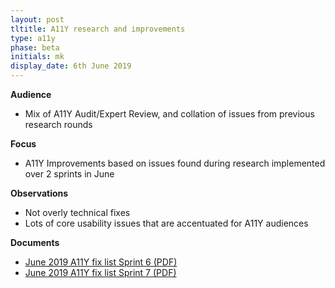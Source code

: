 ```yaml
---
layout: post
tltitle: A11Y research and improvements
type: a11y
phase: beta
initials: mk
display_date: 6th June 2019
---
```


**Audience**
- Mix of A11Y Audit/Expert Review, and collation of issues from previous research rounds


**Focus**
- A11Y Improvements based on issues found during research implemented over 2 sprints in June


**Observations**
- Not overly technical fixes
- Lots of core usability issues that are accentuated for A11Y audiences


**Documents**
- [June 2019 A11Y fix list Sprint 6 (PDF)](../files/SEP_2019_may_31_A11Y_Sprint6.pdf)
- [June 2019 A11Y fix list Sprint 7 (PDF)](../files/SEP_2019_June_14_A11Y_Sprint7.pdf)
